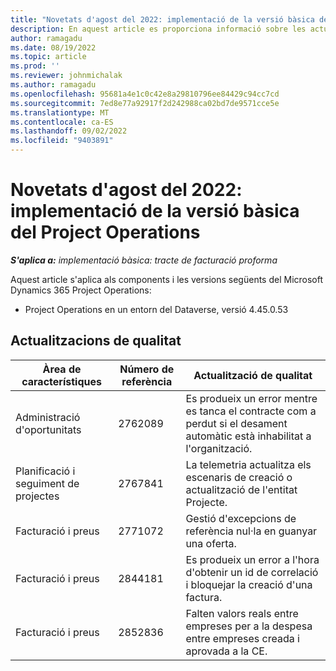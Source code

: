 ```yaml
---
title: "Novetats d'agost del 2022: implementació de la versió bàsica del Project Operations"
description: En aquest article es proporciona informació sobre les actualitzacions de qualitat que estan disponibles a la versió d'agost de 2022 de la implementació bàsica del Microsoft Dynamics 365 Project Operations.
author: ramagadu
ms.date: 08/19/2022
ms.topic: article
ms.prod: ''
ms.reviewer: johnmichalak
ms.author: ramagadu
ms.openlocfilehash: 95681a4e1c0c42e8a29810796ee84429c94cc7cd
ms.sourcegitcommit: 7ed8e77a92917f2d242988ca02bd7de9571cce5e
ms.translationtype: MT
ms.contentlocale: ca-ES
ms.lasthandoff: 09/02/2022
ms.locfileid: "9403891"
---
```

# <a name="whats-new-august-2022---project-operations-lite-deployment"></a>Novetats d'agost del 2022: implementació de la versió bàsica del Project Operations

_**S'aplica a:** implementació bàsica: tracte de facturació proforma_

Aquest article s'aplica als components i les versions següents del Microsoft Dynamics 365 Project Operations:

- Project Operations en un entorn del Dataverse, versió 4.45.0.53

## <a name="quality-updates"></a>Actualitzacions de qualitat

| Àrea de característiques | Número de referència | Actualització de qualitat |
| --- | --- | --- |
|   Administració d'oportunitats | 2762089 | Es produeix un error mentre es tanca el contracte com a perdut si el desament automàtic està inhabilitat a l'organització.|
|Planificació i seguiment de projectes | 2767841 | La telemetria actualitza els escenaris de creació o actualització de l'entitat Projecte.|
|Facturació i preus | 2771072 | Gestió d'excepcions de referència nul·la en guanyar una oferta.|
|Facturació i preus | 2844181 |Es produeix un error a l'hora d'obtenir un id de correlació i bloquejar la creació d'una factura.|
|Facturació i preus | 2852836 | Falten valors reals entre empreses per a la despesa entre empreses creada i aprovada a la CE.|
